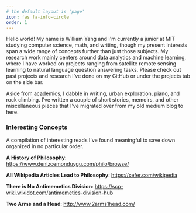 ```yaml
---
# the default layout is 'page'
icon: fas fa-info-circle
order: 1
---
```


Hello world! My name is William Yang and I'm currently a junior at MIT studying computer science, math, and writing, though my present interests span a wide range of concepts further than just those subjects. My research work mainly centers around data analytics and machine learning, where I have worked on projects ranging from satellite remote sensing learning to natural language question answering tasks. Please check out past projects and research I've done on my GitHub or under the projects tab on the side bar. 

Aside from academics, I dabble in writing, urban exploration, piano, and rock climbing. I've written a couple of short stories, memoirs, and other miscellaneous pieces that I've migrated over from my old medium blog to here. 

### Interesting Concepts 
A compilation of interesting reads I've found meaningful to save down organized in no particular order.

**A History of Philosophy**: <https://www.denizcemonduygu.com/philo/browse/>

**All Wikipedia Articles Lead to Philosophy**: <https://xefer.com/wikipedia>

**There is No Antimemetics Division**: <https://scp-wiki.wikidot.com/antimemetics-division-hub>

**Two Arms and a Head**: <http://www.2arms1head.com/>



